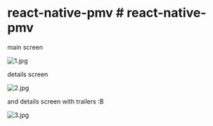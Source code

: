 # react-native-pmv # react-native-pmv
main screen

![1.jpg](https://udacity-reviews-uploads.s3.us-west-2.amazonaws.com/_attachments/21595/1535137342/1.jpg)


details screen


![2.jpg](https://udacity-reviews-uploads.s3.us-west-2.amazonaws.com/_attachments/21595/1535137342/2.jpg)


and details screen with trailers :B

![3.jpg](https://udacity-reviews-uploads.s3.us-west-2.amazonaws.com/_attachments/21595/1535137342/3.jpg)
